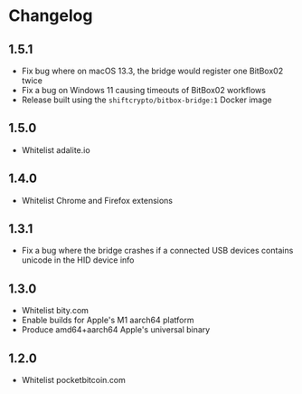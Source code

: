 # Changelog

## 1.5.1
- Fix bug where on macOS 13.3, the bridge would register one BitBox02 twice
- Fix a bug on Windows 11 causing timeouts of BitBox02 workflows
- Release built using the `shiftcrypto/bitbox-bridge:1` Docker image

## 1.5.0

- Whitelist adalite.io

## 1.4.0

- Whitelist Chrome and Firefox extensions

## 1.3.1

- Fix a bug where the bridge crashes if a connected USB devices contains unicode in the HID device info

## 1.3.0
- Whitelist bity.com
- Enable builds for Apple's M1 aarch64 platform
- Produce amd64+aarch64 Apple's universal binary

## 1.2.0
- Whitelist pocketbitcoin.com
